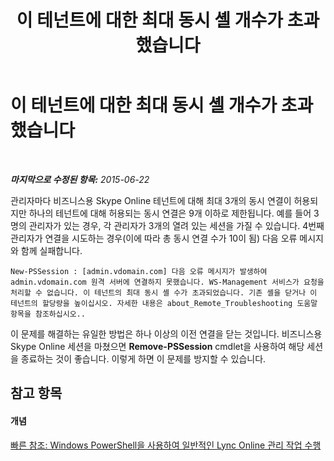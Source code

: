 ﻿---
title: 이 테넌트에 대한 최대 동시 셸 개수가 초과했습니다
TOCTitle: 이 테넌트에 대한 최대 동시 셸 개수가 초과했습니다
ms:assetid: a4c91ffa-fdcc-414c-b941-a0d36c906825
ms:mtpsurl: https://technet.microsoft.com/ko-kr/library/Dn362832(v=OCS.15)
ms:contentKeyID: 56270287
ms.date: 08/24/2015
mtps_version: v=OCS.15
ms.translationtype: HT
---

# 이 테넌트에 대한 최대 동시 셸 개수가 초과했습니다

 

_**마지막으로 수정된 항목:** 2015-06-22_

관리자마다 비즈니스용 Skype Online 테넌트에 대해 최대 3개의 동시 연결이 허용되지만 하나의 테넌트에 대해 허용되는 동시 연결은 9개 이하로 제한됩니다. 예를 들어 3명의 관리자가 있는 경우, 각 관리자가 3개의 열려 있는 세션을 가질 수 있습니다. 4번째 관리자가 연결을 시도하는 경우(이에 따라 총 동시 연결 수가 10이 됨) 다음 오류 메시지와 함께 실패합니다.

    New-PSSession : [admin.vdomain.com] 다음 오류 메시지가 발생하여 admin.vdomain.com 원격 서버에 연결하지 못했습니다. WS-Management 서비스가 요청을 처리할 수 없습니다. 이 테넌트의 최대 동시 셸 수가 초과되었습니다. 기존 셸을 닫거나 이 테넌트의 할당량을 높이십시오. 자세한 내용은 about_Remote_Troubleshooting 도움말 항목을 참조하십시오..

이 문제를 해결하는 유일한 방법은 하나 이상의 이전 연결을 닫는 것입니다. 비즈니스용 Skype Online 세션을 마쳤으면 **Remove-PSSession** cmdlet을 사용하여 해당 세션을 종료하는 것이 좋습니다. 이렇게 하면 이 문제를 방지할 수 있습니다.

## 참고 항목

#### 개념

[빠른 참조: Windows PowerShell을 사용하여 일반적인 Lync Online 관리 작업 수행](quick-reference-using-windows-powershell-to-do-common-skype-for-business-online-management-tasks.md)

